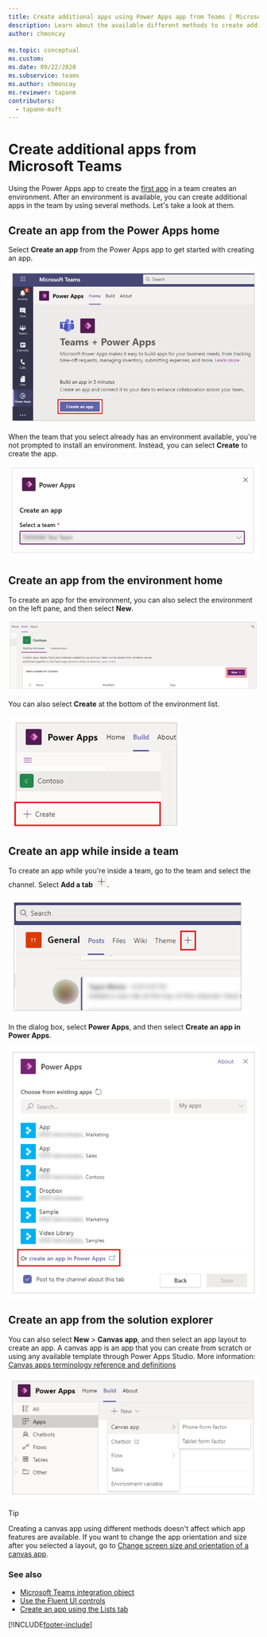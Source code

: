 ```yaml
---
title: Create additional apps using Power Apps app from Teams | Microsoft Docs
description: Learn about the available different methods to create additional apps using Power Apps app from Teams.
author: chmoncay

ms.topic: conceptual
ms.custom: 
ms.date: 09/22/2020
ms.subservice: teams
ms.author: chmoncay
ms.reviewer: tapanm
contributors:
  - tapanm-msft
---
```


# Create additional apps from Microsoft Teams

Using the Power Apps app to create the [first app](create-first-app.md) in a team creates an environment. After an environment is available, you can create additional apps in the team by using several methods. Let's take a look at them.

## Create an app from the Power Apps home

Select **Create an app** from the Power Apps app to get started with creating an app.

![Create an app from the Power Apps home.](media/additional-apps-1.png "Create an app from the Power Apps home")

When the team that you select already has an environment available, you're not prompted to install an environment. Instead, you can select **Create** to create the app.

![Select Create to create the app.](media/additional-apps-2.png "Select Create to create the app")

## Create an app from the environment home

To create an app for the environment, you can also select the environment on the left pane, and then select **New**.

![Create an app from the environment home.](media/additional-apps-3.png "Create an app from the environment home")

You can also select **Create** at the bottom of the environment list.

![Select Create from the environment list.](media/additional-apps-4.png "Select Create from the environment list")

## Create an app while inside a team

To create an app while you're inside a team, go to the team and select the channel. Select **Add a tab** ![Add a tab.](media/additional-apps-5.png "Add a tab").

![Create an app from inside a team by adding a tab.](media/additional-apps-7.png "Create an app from inside a team by adding a tab")

In the dialog box, select **Power Apps**, and then select **Create an app in Power Apps**.

![Create an app while inside a team.](media/additional-apps-6.png "Create an app while inside a team")

## Create an app from the solution explorer

You can also select **New** \> **Canvas app**, and then select an app layout to
create an app. A canvas app is an app that you can create from scratch
or using any available template through Power Apps Studio. More
information: [Canvas apps terminology reference and definitions](overview-of-the-power-apps-app.md#canvas-apps-terminology-reference-and-definitions)

![Create an app from the solution explorer.](media/additional-apps-8.png "Create an app from the solution explorer")

> [!TIP]
> Creating a canvas app using different methods doesn't affect which app features are available. If you want to change the app orientation and size after you selected a layout, go to [Change screen size and orientation of a canvas app](../maker/canvas-apps/set-aspect-ratio-portrait-landscape.md).

### See also

- [Microsoft Teams integration object](use-teams-integration-object.md)  
- [Use the Fluent UI controls](use-the-fluent-ui-controls.md)
- [Create an app using the Lists tab](create-apps-lists.md)

[!INCLUDE[footer-include](../includes/footer-banner.md)]
